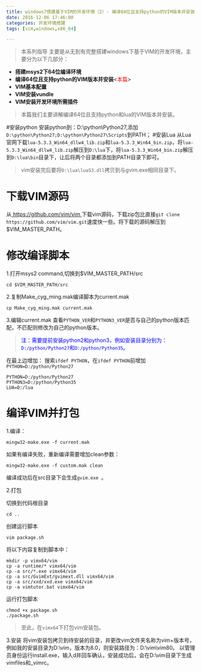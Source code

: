 ```yaml
---
title: windows7搭建基于VIM的开发环境（2）- 编译64位且支持python的VIM版本并安装
date: 2016-12-06 17:46:00
categories: 开发环境搭建
tags: [vim,windows,x86_64]

---
```


> 本系列指导 主要是从无到有完整搭建windows下基于VIM的开发环境，主要分为以下几部分：

- **搭建msys2下64位编译环境**
- **编译64位且支持python的VIM版本并安装**<<font color=red>本篇</font>>
- **VIM基本配置**
- **VIM安装vundle**
- **VIM安装开发环境所需插件**

>本篇我们主要讲解编译64位且支持python和lua的VIM版本并安装。

#安装python
安装python到：D:\python\Python27,添加`D:\python\Python27;D:\python\Python27\Scripts`到PATH；
#安装Lua
从Lua官网下载`lua-5.3.3_Win64_dllw4_lib.zip`和`lua-5.3.3_Win64_bin.zip`，将`lua-5.3.3_Win64_dllw4_lib.zip`解压到`D:\lua`下，将`lua-5.3.3_Win64_bin.zip`解压到`D:\lua\bin`目录下，让后将两个目录都添加到PATH目录下即可。
> vim安装完后要将`D:\lua\lua53.dll`拷贝到与gvim.exe相同目录下。

# 下载VIM源码
从[ https://github.com/vim/vim ](https://github.com/vim/vim)下载vim源码，下载zip包比直接`git clone https://github.com/vim/vim.git`速度快一些。将下载的源码解压到$VIM_MASTER_PATH。

# 修改编译脚本
1.打开msys2 command,切换到$VIM_MASTER_PATH/src

```
cd $VIM_MASTER_PATH/src
```
2.复制Make_cyg_ming.mak编译脚本为current.mak

```
cp Make_cyg_ming.mak current.mak
```
3.编辑current.mak
查看`PYTHON_VER`和`PYTHON3_VER`是否与自己的python版本匹配，不匹配则修改为自己的python版本。
><font color=blue>注：需要提前安装python2和python3，例如安装目录分别为：`D:/python/Python27`和`D:/python/Python35`。</font>

在最上边增加：
搜索`ifdef PYTHON`，在`ifdef PYTHON`前增加`PYTHON=D:/python/Python27`

```
PYTHON=D:/python/Python27
PYTHON3=D:/python/Python35
LUA=D:/lua
```
# 编译VIM并打包

1.编译：

```
mingw32-make.exe -f current.mak
```
如果有编译失败，重新编译需要增加clean参数：

```
mingw32-make.exe -f custom.mak clean
```
编译成功后在src目录下会生成`gvim.exe `。

2.打包

切换到代码根目录
```
cd ..
```
创建运行脚本
```
vim package.sh
```
将以下内容复制到脚本中：

```
mkdir -p vimx64/vim
cp -a runtime/* vimx64/vim
cp -a src/*.exe vimx64/vim
cp -a src/GvimExt/gvimext.dll vimx64/vim
cp -a src/xxd/xxd.exe vimx64/vim
cp -a vimtutor.bat vimx64/vim
```
运行打包脚本
```
chmod +x package.sh
./package.sh
```
>至此，在`vimx64`下打包vim安装包。

3.安装
将vim安装包拷贝到待安装的目录，并更改vim文件夹名称为vim+版本号，例如我的安装目录为D:\vim，版本为8.0，则安装路径为：D:\vim\vim80。
以管理员身份运行install.exe，输入d并回车确认，安装成功后，会在D:\vim目录下生成vimfiles和_vimrc。
